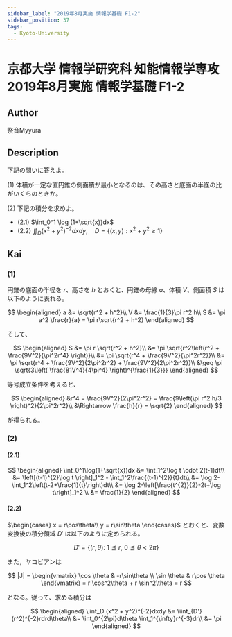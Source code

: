 ```yaml
---
sidebar_label: "2019年8月実施 情報学基礎 F1-2"
sidebar_position: 37
tags:
  - Kyoto-University
---
```

# 京都大学 情報学研究科 知能情報学専攻 2019年8月実施 情報学基礎 F1-2

## **Author**
祭音Myyura

## **Description**
下記の問いに答えよ。

(1) 体積が一定な直円錐の側面積が最小となるのは、その高さと底面の半径の比がいくらのときか。

(2) 下記の積分を求めよ。

- (2.1) $\int_0^1 \log (1+\sqrt{x})dx$
- (2.2) $\iint_D (x^2+y^2)^{-2} dxdy, \quad D = \{(x,y): x^2+y^2 \geq 1\}$

## **Kai**
### (1)
円錐の底面の半径を $r$、高さを $h$ とおくと、円錐の母線 $a$、体積 $V$、側面積 $S$ は以下のように表れる。

$$
\begin{aligned}
a &= \sqrt{r^2 + h^2}\\
V &= \frac{1}{3}\pi r^2 h\\
S &= \pi a^2 \frac{r}{a} = \pi r\sqrt{r^2 + h^2}
\end{aligned}
$$

そして、

$$
\begin{aligned}
S &= \pi r \sqrt{r^2 + h^2}\\
&= \pi \sqrt{r^2\left(r^2 + \frac{9V^2}{\pi^2r^4} \right)}\\
&= \pi \sqrt{r^4 + \frac{9V^2}{\pi^2r^2}}\\
&= \pi \sqrt{r^4 + \frac{9V^2}{2\pi^2r^2} + \frac{9V^2}{2\pi^2r^2}}\\
&\geq \pi \sqrt{3\left( \frac{81V^4}{4\pi^4} \right)^{\frac{1}{3}}}
\end{aligned}
$$

等号成立条件を考えると、

$$
\begin{aligned}
&r^4 = \frac{9V^2}{2\pi^2r^2} = \frac{9\left(\pi r^2 h/3 \right)^2}{2\pi^2r^2}\\
&\Rightarrow \frac{h}{r} = \sqrt{2}
\end{aligned}
$$

が得られる。

### (2)
#### (2.1)

$$
\begin{aligned}
\int_0^1\log(1+\sqrt{x})dx
&= \int_1^2\log t \cdot 2(t-1)dt\\
&= \left[(t-1)^{2}\log t \right]_1^2 - \int_1^2\frac{(t-1)^{2}}{t}dt\\
&= \log 2-\int_1^2\left(t-2+\frac{1}{t}\right)dt\\
&= \log 2-\left[\frac{t^{2}}{2}-2t+\log t\right]_1^2 \\
&= \frac{1}{2}
\end{aligned}
$$

#### (2.2)
$\begin{cases}
x = r\cos\theta\\
y = r\sin\theta
\end{cases}$ とおくと、変数変換後の積分領域 $D'$ は以下のように定められる。

$$
D' = \{ (r,\theta):~1\leqq r,~0\leqq\theta<2\pi \}
$$

また，ヤコビアンは

$$
|J| =
\begin{vmatrix}
\cos \theta & -r\sin\theta \\
\sin \theta & r\cos \theta
\end{vmatrix} = r \cos^2\theta + r \sin^2\theta = r
$$

となる。従って、求める積分は

$$
\begin{aligned}
\iint_D (x^2 + y^2)^{-2}dxdy
&= \iint_{D'} (r^2)^{-2}rdrd\theta\\
&= \int_0^{2\pi}d\theta \int_1^{\infty}r^{-3}dr\\
&= \pi
\end{aligned}
$$

